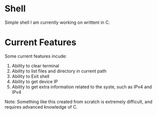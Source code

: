 # Shell
Simple shell I am currently working on writtent in C.
# Current Features
Some current features incude:
1. Ability to clear terminal
2. Ability to list files and directory in current path
3. Ability to Exit shell
4. Ability to get device IP
5. Ability to get extra information related to the syste, such as IPv4 and IPv4

Note: Something like this created from scratch is extremely difficult, and
requires advanced knowledge of C.
